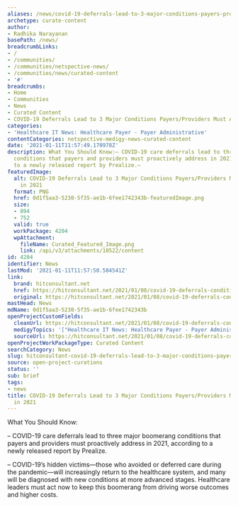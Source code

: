 ```yaml
---
aliases: /news/covid-19-deferrals-lead-to-3-major-conditions-payers-providers-must-address-in-2021
archetype: curate-content
author:
- Radhika Narayanan
basePath: /news/
breadcrumbLinks:
- /
- /communities/
- /communities/netspective-news/
- /communities/news/curated-content
- '#'
breadcrumbs:
- Home
- Communities
- News
- Curated Content
- COVID-19 Deferrals Lead to 3 Major Conditions Payers/Providers Must Address in 2021
categories:
- 'Healthcare IT News: Healthcare Payer - Payer Administrative'
contentCategories: netspective-medigy-news-curated-content
date: '2021-01-11T11:57:49.170978Z'
description: What You Should Know:– COVID-19 care deferrals lead to three major boomerang
  conditions that payers and providers must proactively address in 2021, according
  to a newly released report by Prealize.–
featuredImage:
  alt: COVID-19 Deferrals Lead to 3 Major Conditions Payers/Providers Must Address
    in 2021
  format: PNG
  href: 0d1f5aa3-5230-5f35-ae1b-6fee1742343b-featuredImage.png
  size:
  - 894
  - 752
  valid: true
  workPackage: 4204
  wpAttachment:
    fileName: Curated_Featured_Image.png
    link: /api/v3/attachments/10522/content
id: 4204
identifier: News
lastMod: '2021-01-11T11:57:50.584541Z'
link:
  brand: hitconsultant.net
  href: https://hitconsultant.net/2021/01/08/covid-19-deferrals-conditions-payers-provider/#.X_w8b9j7RPY
  original: https://hitconsultant.net/2021/01/08/covid-19-deferrals-conditions-payers-provider/#.X_w8b9j7RPY
mastHead: News
mdName: 0d1f5aa3-5230-5f35-ae1b-6fee1742343b
openProjectCustomFields:
  cleanUrl: https://hitconsultant.net/2021/01/08/covid-19-deferrals-conditions-payers-provider/#.X_w8b9j7RPY
  medigyTopics: '["Healthcare IT News: Healthcare Payer - Payer Administrative"]'
  sourceUrl: https://hitconsultant.net/2021/01/08/covid-19-deferrals-conditions-payers-provider/#.X_w8b9j7RPY
openProjectWorkPackageType: Curated Content
searchCategory: News
slug: hitconsultant-covid-19-deferrals-lead-to-3-major-conditions-payers-providers-must-address-in-2021
source: open-project-curations
status: ''
sub: brief
tags:
- news
title: COVID-19 Deferrals Lead to 3 Major Conditions Payers/Providers Must Address
  in 2021
---
```


<p>What You Should Know:</p><p>– COVID-19 care deferrals lead to three major boomerang conditions that payers and providers must proactively address in 2021, according to a newly released report by Prealize.</p><p>– COVID-19’s hidden victims—those who avoided or deferred care during the pandemic—will increasingly return to the healthcare system, and many will be diagnosed with new conditions at more advanced stages. Healthcare leaders must act now to keep this boomerang from driving worse outcomes and higher costs.</p>